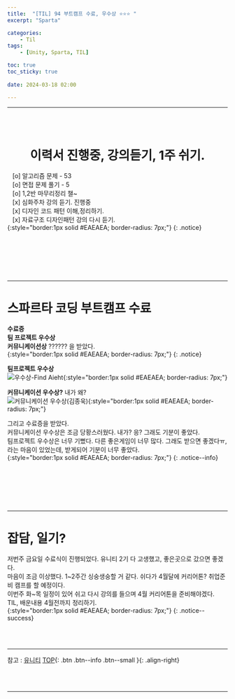```yaml
---
title:  "[TIL] 94 부트캠프 수료, 우수상 ⭐⭐⭐ "
excerpt: "Sparta"

categories:
    - Til
tags:
    - [Unity, Sparta, TIL]

toc: true
toc_sticky: true
 
date: 2024-03-18 02:00

---
```

- - -


<BR><BR>

<center><H1>  이력서 진행중, 강의듣기, 1주 쉬기.  </H1></center>

&nbsp;&nbsp; [o] 알고리즘 문제  - 53  
&nbsp;&nbsp; [o] 면접 문제 풀기 - 5     
&nbsp;&nbsp; [o] 1,2반 마무리정리  챌~   
&nbsp;&nbsp; [x] 심화주차 강의 듣기. 진행중  
&nbsp;&nbsp; [x] 디자인 코드 패턴 이해,정리하기.   
&nbsp;&nbsp; [x] 자료구조 디자인패턴 강의 다시 듣기.   
{:style="border:1px solid #EAEAEA; border-radius: 7px;"}
{: .notice}  

<br><br><br><br><br>
- - - 

# 스파르타 코딩 부트캠프 수료
**수료증**  
**팀 프로젝트 우수상**  
**커뮤니케이션상** ?????? 을 받았다.  
{:style="border:1px solid #EAEAEA; border-radius: 7px;"}
{: .notice}  

**팀프로젝트 우수상**  
![우수상-Find Aieht](https://github.com/levell1/levell1.github.io/assets/96651722/16f3c9cb-a8e8-457b-8420-fbaa7f740482){:style="border:1px solid #EAEAEA; border-radius: 7px;"}  

**커뮤니케이션 우수상?** 내가 왜?  
![커뮤니케이션 우수상(김종욱)](https://github.com/levell1/levell1.github.io/assets/96651722/1c19073a-1312-4509-9be3-32627068c9a6){:style="border:1px solid #EAEAEA; border-radius: 7px;"}  

그리고 수료증을 받았다.  
커뮤니케이션 우수상은 조금 당황스러웠다. 내가? 응? 그래도 기분이 좋았다.  
팀프로젝트 우수상은 너무 기뻤다. 
다른 좋은게임이 너무 많다. 그래도 받으면 좋겠다ㅠ, 라는 마음이 있었는데, 받게되어 기분이 너무 좋았다.  
{:style="border:1px solid #EAEAEA; border-radius: 7px;"}
{: .notice--info}  

<br><br><br><br><br>
- - - 

# 잡담, 일기?
저번주 금요일 수료식이 진행되었다. 유니티 2기 다 고생했고, 좋은곳으로 갔으면 좋겠다.   
마음이 조금 이상했다. 1~2주간 싱숭생숭할 거 같다. 쉬다가 4월달에 커리어톤? 취업준비 캠프를 할 예정이다.  
이번주 화~목 일정이 있어 쉬고 다시 강의를 들으며 4월 커리어톤을 준비해야겠다.  
TIL, 배운내용 4월전까지 정리하기.  
{:style="border:1px solid #EAEAEA; border-radius: 7px;"}
{: .notice--success}  

<br><br>
- - -

참고 : [유니티](https://docs.unity3d.com/kr/)
[TOP](#){: .btn .btn--info .btn--small }{: .align-right}


<br><br>
- - -
